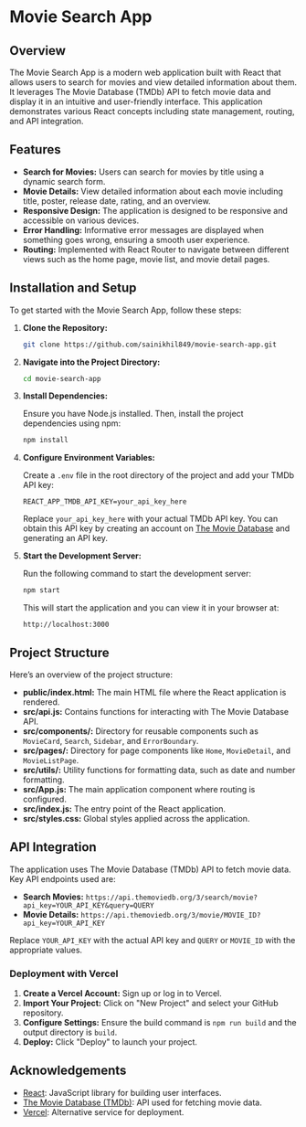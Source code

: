 # Movie Search App

## Overview

The Movie Search App is a modern web application built with React that allows users to search for movies and view detailed information about them. It leverages The Movie Database (TMDb) API to fetch movie data and display it in an intuitive and user-friendly interface. This application demonstrates various React concepts including state management, routing, and API integration.

## Features

- **Search for Movies:** Users can search for movies by title using a dynamic search form.
- **Movie Details:** View detailed information about each movie including title, poster, release date, rating, and an overview.
- **Responsive Design:** The application is designed to be responsive and accessible on various devices.
- **Error Handling:** Informative error messages are displayed when something goes wrong, ensuring a smooth user experience.
- **Routing:** Implemented with React Router to navigate between different views such as the home page, movie list, and movie detail pages.

## Installation and Setup

To get started with the Movie Search App, follow these steps:

1. **Clone the Repository:**

    ```bash
    git clone https://github.com/sainikhil849/movie-search-app.git
    ```

2. **Navigate into the Project Directory:**

    ```bash
    cd movie-search-app
    ```

3. **Install Dependencies:**

    Ensure you have Node.js installed. Then, install the project dependencies using npm:

    ```bash
    npm install
    ```

4. **Configure Environment Variables:**

    Create a `.env` file in the root directory of the project and add your TMDb API key:

    ```plaintext
    REACT_APP_TMDB_API_KEY=your_api_key_here
    ```

    Replace `your_api_key_here` with your actual TMDb API key. You can obtain this API key by creating an account on [The Movie Database](https://www.themoviedb.org/) and generating an API key.

5. **Start the Development Server:**

    Run the following command to start the development server:

    ```bash
    npm start
    ```

    This will start the application and you can view it in your browser at:

    ```
    http://localhost:3000
    ```

## Project Structure

Here’s an overview of the project structure:

- **public/index.html:** The main HTML file where the React application is rendered.
- **src/api.js:** Contains functions for interacting with The Movie Database API.
- **src/components/:** Directory for reusable components such as `MovieCard`, `Search`, `Sidebar`, and `ErrorBoundary`.
- **src/pages/:** Directory for page components like `Home`, `MovieDetail`, and `MovieListPage`.
- **src/utils/:** Utility functions for formatting data, such as date and number formatting.
- **src/App.js:** The main application component where routing is configured.
- **src/index.js:** The entry point of the React application.
- **src/styles.css:** Global styles applied across the application.

## API Integration

The application uses The Movie Database (TMDb) API to fetch movie data. Key API endpoints used are:

- **Search Movies:** `https://api.themoviedb.org/3/search/movie?api_key=YOUR_API_KEY&query=QUERY`
- **Movie Details:** `https://api.themoviedb.org/3/movie/MOVIE_ID?api_key=YOUR_API_KEY`

Replace `YOUR_API_KEY` with the actual API key and `QUERY` or `MOVIE_ID` with the appropriate values.



### Deployment with Vercel

1. **Create a Vercel Account:** Sign up or log in to Vercel.
2. **Import Your Project:** Click on "New Project" and select your GitHub repository.
3. **Configure Settings:** Ensure the build command is `npm run build` and the output directory is `build`.
4. **Deploy:** Click "Deploy" to launch your project.



## Acknowledgements

- [React](https://reactjs.org/): JavaScript library for building user interfaces.
- [The Movie Database (TMDb)](https://www.themoviedb.org/): API used for fetching movie data.
- [Vercel](https://vercel.com/): Alternative service for deployment.


